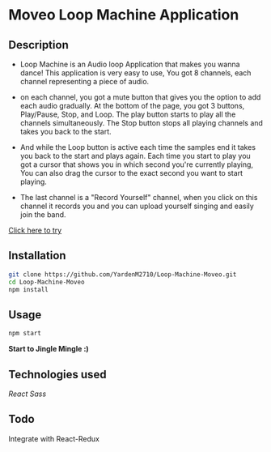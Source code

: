 # Moveo Loop Machine Application
## Description
* Loop Machine is an Audio loop Application that makes you wanna dance!
This application is very easy to use, You got 8 channels, each channel representing a piece of audio.

* on each channel, you got a mute button that gives you the option to add each audio gradually.
At the bottom of the page, you got 3 buttons, Play/Pause, Stop, and Loop. The play button starts to play 
all the channels simultaneously. The Stop button stops all playing channels and takes you back to the start.

* And while the Loop button is active each time the samples end it takes you back to the start and plays again.
Each time you start to play you got a cursor that shows you in which second you're currently playing, You
can also drag the cursor to the exact second you want to start playing.

* The last channel is a "Record Yourself" channel, when you click on this channel it records you and you can upload
yourself singing and easily join the band.




[Click here to try](https://yardenm2710.github.io/Loop-Machine-Moveo/)

## Installation



```bash
git clone https://github.com/YardenM2710/Loop-Machine-Moveo.git
cd Loop-Machine-Moveo
npm install
```

## Usage

```bash
npm start
```
**Start to Jingle Mingle :)**
## Technologies used


*React*
*Sass*


## Todo
Integrate with React-Redux

